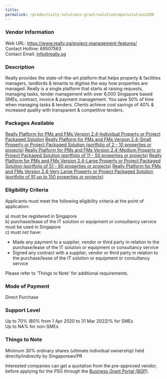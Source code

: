```yaml
---
title: 
permalink: /productivity-solutions-grant/solutionrepo/solution2288
---
```


### Vendor Information
Web URL: https://www.really.sg/project-management-features/ <br>Contact Hotline: 69507563 <br>Contact Email: info@really.sg <br>

### Description

Really provides the state-of-the-art platform that helps property & facilities managers, landlords & tenants to digitise the way how properties are managed. Really is a single platform that starts at raising requests, managing tasks, tender management with over 6,000 Singapore based SMEs, contract, invoice & payment management. You save 50% of time when managing tasks & tenders. Clients achieve cost savings of 40% & increased quality with transparent & competitive tenders.

### Packages Available

<a href='https://www.gobusiness.gov.sg/images/psg/Really_20200287_Desensitised_Annex_3_Part_1.pdf' target='_blank'>Really Platform for PMs and FMs Version 2.4-Individual Property or Project Packaged Solution</a>
<a href='https://www.gobusiness.gov.sg/images/psg/Really_20200287_Desensitised_Annex_3_Part_2.pdf' target='_blank'>Really Platform for PMs and FMs Version 2.4-Small Property or Project Packaged Solution (portfolio of 2 - 10 properties or projects)</a>
<a href='https://www.gobusiness.gov.sg/images/psg/Really_20200287_Desensitised_Annex_3_Part_3.pdf' target='_blank'>Really Platform for PMs and FMs Version 2.4-Medium Property or Project Packaged Solution (portfolio of 11 - 50 properties or projects)</a>
<a href='https://www.gobusiness.gov.sg/images/psg/Really_20200287_Desensitised_Annex_3_Part_4.pdf' target='_blank'>Really Platform for PMs and FMs Version 2.4-Large Property or Project Packaged Solution (portfolio of 51 - 90 properties or projects)</a>
<a href='https://www.gobusiness.gov.sg/images/psg/Really_20200287_Desensitised_Annex_3_Part_5.pdf' target='_blank'>Really Platform for PMs and FMs Version 2.4-Very Large Property or Project Packaged Solution (portfolio of 91 up to 150 properties or projects)</a>

### Eligibility Criteria

Applicants must meet the following eligibility criteria at the point of application:

a) must be registered in Singapore <br>
b) purchase/lease of the IT solution or equipment or consultancy service must be used in Singapore <br>
c) must not have:
- Made any payment to a supplier, vendor or third party in relation to the purchase/lease of the IT solution or equipment or consultancy service
- Signed any contract with a supplier, vendor or third party in relation to the purchase/lease of the IT solution or equipment or consultancy service

Please refer to 'Things to Note' for additional requirements.

### Mode of Payment
Direct Purchase

### Support Level
Up to 70% (80% from 1 Apr 2020 to 31 Mar 2022)% for SMEs <br>
Up to NA% for non-SMEs

### Things to Note
Minimum 30% ordinary shares (ultimate individual ownership) held directly/indirectly by Singaporean/PR

Interested companies can get a quotation from the pre-approved vendor, before applying for the PSG through the <a target='_blank' href='https://www.businessgrants.gov.sg/'>Business Grant Portal (BGP)</a>.
